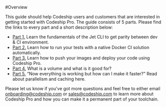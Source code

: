 #Overview

This guide should help Codeship users and customers that are interested in getting started with Codeship Pro. The guide consists of 5 parts. Please find the links to every part and a short description below:

* [Part 1.](https://documentation.codeship.com/docker-guide/getting-started/)	Learn the fundamentals of the Jet CLI to get parity between dev & CI environment.
* [Part 2.](https://documentation.codeship.com/docker-guide/getting-started-part-two/)	Learn how to run your tests with a native Docker CI solution automatically.
* [Part 3.](https://documentation.codeship.com/docker-guide/getting-started-part-three/)	Learn how to push your images and deploy your code using Codeship Pro.
* [Part 4.](https://documentation.codeship.com/docker-guide/getting-started-part-four/)	What is a volume and what is it good for?
* [Part 5.](https://documentation.codeship.com/docker-guide/getting-started-part-five/)	“Now everything is working but how can I make it faster?” Read about parallelism and caching here.

Please let us know if you've got more questions and feel free to either email onboarding@codeship.com or sales@codeship.com to learn more about Codeship Pro and how you can make it a permanent part of your toolchain.

